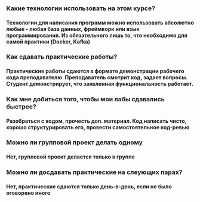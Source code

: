 ### Какие технологии использовать на этом курсе?
#### Технологии для написания программ можно использовать абсолютно любые - любая база данных, фреймворк или язык программирования. Из обязательного лишь то, что необходимо для самой практики (Docker, Kafka)

### Как сдавать практические работы? 
#### Практические работы сдаются в формате демонстрации рабочего кода преподавателю. Преподаватель смотрит код, задает вопросы. Студент демонстрирует, что заявленная функциональность работает.

### Как мне добиться того, чтобы мои лабы сдавались быстрее? 
#### Разобраться с кодом, прочесть доп. материал. Код написать чисто, хорошо структурировать его, провести самостоятельное код-ревью

### Можно ли групповой проект делать одному 
#### Нет, групповой проект делается только в группе

### Можно ли досдавать практические на слеующих парах? 
#### Нет, практические сдаются только день-в-день, если не было оговорено иного 